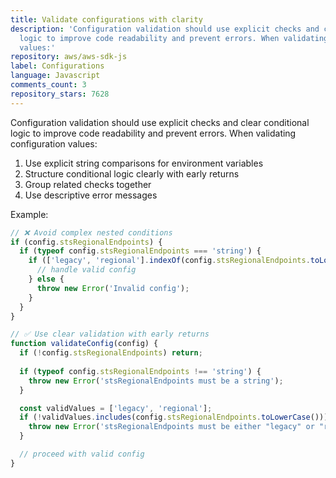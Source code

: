 ```yaml
---
title: Validate configurations with clarity
description: 'Configuration validation should use explicit checks and clear conditional
  logic to improve code readability and prevent errors. When validating configuration
  values:'
repository: aws/aws-sdk-js
label: Configurations
language: Javascript
comments_count: 3
repository_stars: 7628
---
```


Configuration validation should use explicit checks and clear conditional logic to improve code readability and prevent errors. When validating configuration values:

1. Use explicit string comparisons for environment variables
2. Structure conditional logic clearly with early returns
3. Group related checks together
4. Use descriptive error messages

Example:
```javascript
// ❌ Avoid complex nested conditions
if (config.stsRegionalEndpoints) {
  if (typeof config.stsRegionalEndpoints === 'string') {
    if (['legacy', 'regional'].indexOf(config.stsRegionalEndpoints.toLowerCase()) >= 0) {
      // handle valid config
    } else {
      throw new Error('Invalid config');
    }
  }
}

// ✅ Use clear validation with early returns
function validateConfig(config) {
  if (!config.stsRegionalEndpoints) return;
  
  if (typeof config.stsRegionalEndpoints !== 'string') {
    throw new Error('stsRegionalEndpoints must be a string');
  }

  const validValues = ['legacy', 'regional'];
  if (!validValues.includes(config.stsRegionalEndpoints.toLowerCase())) {
    throw new Error('stsRegionalEndpoints must be either "legacy" or "regional"');
  }

  // proceed with valid config
}
```
